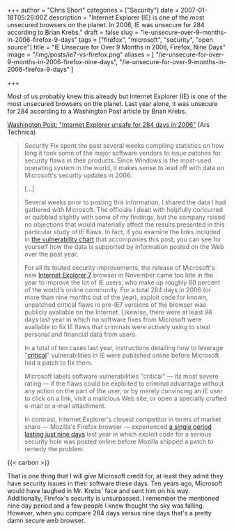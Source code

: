 +++
author = "Chris Short"
categories = ["Security"]
date = 2007-01-18T05:26:00Z
description = "Internet Explorer (IE) is one of the most unsecured browsers on the planet. In 2006, IE was unsecure for 284 according to Brian Krebs."
draft = false
slug = "ie-unsecure-over-9-months-in-2006-firefox-9-days"
tags = ["firefox", "microsoft", "security", "open source"]
title = "IE Unsecure for Over 9 Months in 2006, Firefox, Nine Days"
image = "/img/posts/ie7-vs-firefox.png"
aliases = [
    "/ie-unsecure-for-over-9-months-in-2006-firefox-nine-days",
    "/ie-unsecure-for-over-9-months-in-2006-firefox-9-days"
]

+++

Most of us probably knew this already but Internet Explorer (IE) is one of the most unsecured browsers on the planet. Last year alone, it was unsecure for 284 according to a Washington Post article by Brian Krebs.



[Washington Post: "Internet Explorer unsafe for 284 days in 2006"](https://arstechnica.com/information-technology/2007/01/6498/) (Ars Technica)

>Security Fix spent the past several weeks compiling statistics on how long it took some of the major software vendors to issue patches for security flaws in their products. Since Windows is the most-used operating system in the world, it makes sense to lead off with data on Microsoft's security updates in 2006.
>
>[...]
>
>Several weeks prior to posting this information, I shared the data I had gathered with Microsoft. The officials I dealt with helpfully concurred or quibbled slightly with some of my findings, but the company raised no objections that would materially affect the results presented in this particular study of IE flaws. In fact, if you examine the links included in [the vulnerability chart](http://www.washingtonpost.com/wp-srv/technology/daily/graphics/index20070104.html) that accompanies this post, you can see for yourself how the data is supported by information posted on the Web over the past year.
>
>For all its touted security improvements, the release of Microsoft's new [Internet Explorer 7](https://support.microsoft.com/en-us/products/internet-explorer) browser in November came too late in the year to improve the lot of IE users, who make up roughly 80 percent of the world's online community. For a total 284 days in 2006 (or more than nine months out of the year), exploit code for known, unpatched critical flaws in pre-IE7 versions of the browser was publicly available on the Internet. Likewise, there were at least 98 days last year in which no software fixes from Microsoft were available to fix IE flaws that criminals were actively using to steal personal and financial data from users.
>
>In a total of ten cases last year, instructions detailing how to leverage "[critical](https://technet.microsoft.com/en-us/security/gg309177.aspx)" vulnerabilities in IE were published online before Microsoft had a patch to fix them.
>
>Microsoft labels software vulnerabilities "critical" — its most severe rating — if the flaws could be exploited to criminal advantage without any action on the part of the user, or by merely convincing an IE user to click on a link, visit a malicious Web site, or open a specially crafted e-mail or e-mail attachment.
>
>In contrast, Internet Explorer's closest competitor in terms of market share — Mozilla's Firefox browser — experienced [a single period lasting just nine days](http://forums.mozillazine.org/viewtopic.php?t=408603) last year in which exploit code for a serious security hole was posted online before Mozilla shipped a patch to remedy the problem.

{{< carbon >}}

That is one thing that I will give Microsoft credit for, at least they admit they have security issues in their software these days. Ten years ago, Microsoft would have laughed in Mr. Krebs' face and sent him on his way. Additionally, Firefox's security is unsurpassed. I remember the mentioned nine day period and a few people I knew thought the sky was falling. However, when you compare 284 days versus nine days that's a pretty damn secure web browser.
